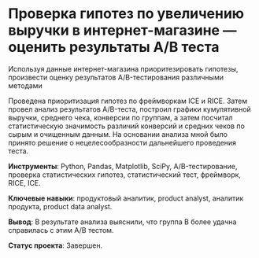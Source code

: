 # Проверка гипотез по увеличению выручки в интернет-магазине —оценить результаты A/B теста

Используя данные интернет-магазина приоритезировать гипотезы, произвести оценку результатов A/B-тестирования различными методами

Проведена приоритизация гипотез по фреймворкам ICE и RICE. Затем провел анализ
результатов A/B-теста, построил графики кумулятивной выручки, среднего чека,
конверсии по группам, а затем посчитал статистическую значимость различий конверсий
и средних чеков по сырым и очищенным данным. На основании анализа мной было
принято решение о нецелесообразности дальнейшего проведения теста.

**Инструменты**: Python, Pandas, Matplotlib, SciPy, A/B-тестирование, проверка статистических гипотез,  статистический тест, фреймворк, RICE, ICE.

**Ключевые навыки**: продуктовый аналитик, product analyst, аналитик продукта, product data analyst. 

**Вывод**: В результате анализа выяснили, что группа B более удачна справилась с этим A/B тестом.

**Статус проекта**: Завершен.


```python

```
